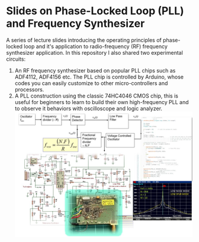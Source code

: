 # Slides on Phase-Locked Loop (PLL) and Frequency Synthesizer

A series of lecture slides introducing the operating principles of phase-locked loop and it's application to radio-frequency (RF) frequency synthesizer application.
In this repository I also shared two experimental circuits:
1. An RF frequency synthesizer based on popular PLL chips such as ADF4112, ADF4156 etc. The PLL chip is controlled by Arduino, whose codes you can easily customize to other micro-controllers and processors.
2. A PLL construction using the classic 74HC4046 CMOS chip, this is useful for beginners to learn to build their own high-frequency PLL and to observe it behaviors with oscilloscope and logic analyzer.
![Cover Image](Cover_Image.jpg)
